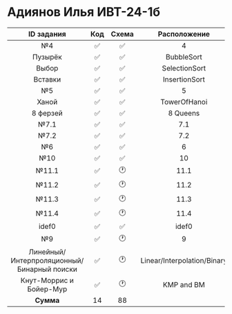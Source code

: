 # Адиянов Илья ИВТ-24-1б  
| ID задания | Код | Схема | Расположение |                                                 
| :----: | :----: | :----: | :----: |
| №4 | ✅ | ✅ | 4 |
| Пузырёк | ✅ | ✅ | BubbleSort |
| Выбор | ✅ | ✅ | SelectionSort |
| Вставки | ✅ | ✅ | InsertionSort |
| №5 | ✅ | ✅ | 5 |
| Ханой | ✅ | ✅ | TowerOfHanoi |
| 8 ферзей | ✅ | ✅ | 8 Queens |
| №7.1 | ✅ | ✅ | 7.1 |
| №7.2 | ✅ | ✅ | 7.2 |
| №6 | ✅ | ✅ | 6 |
| №10 | ✅ | ✅ | 10 |
| №11.1 | ✅ | 🕐 | 11.1 |
| №11.2 | ✅ | 🕐 | 11.2 |
| №11.3 | ✅ | 🕐 | 11.3 |
| №11.4 | ✅ | 🕐 | 11.4 |
| idef0 | ✅ | ✅ | idef0 |
| №9 | ✅ | 🕐 | 9 |
| Линейный/Интерпроляционный/Бинарный поиски | ✅ | 🕐 | Linear/Interpolation/Binary |
| Кнут-Моррис и Бойер-Мур | ✅ | 🕐 | KMP and BM |
| **Сумма** | 14 | 88 |  |

